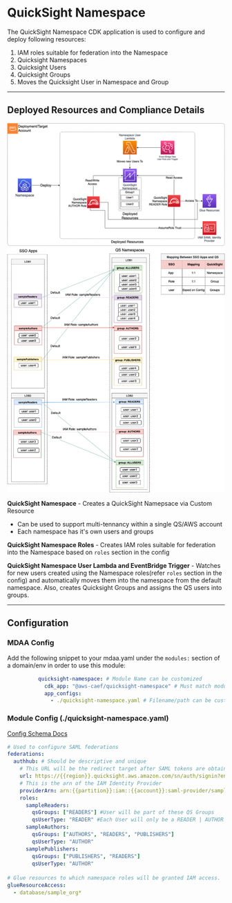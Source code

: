 # QuickSight Namespace

The QuickSight Namespace CDK application is used to configure and deploy following resources:

1. IAM roles suitable for federation into the Namespace
2. Quicksight Namespaces
3. Quicksight Users
4. Quicksight Groups
5. Moves the Quicksight User in Namespace and Group

***

## Deployed Resources and Compliance Details

![quicksight-namespace](../../../constructs/L3/analytics/quicksight-namespace-l3-construct/docs/quicksight-namespace.png)
![qs-namespace-groups-roles-mapping](../../../constructs/L3/analytics/quicksight-namespace-l3-construct/docs/qs-namespace-groups-roles-mapping.png)

**QuickSight Namespace** - Creates a QuickSight Namepsace via Custom Resource

* Can be used to support multi-tennancy within a single QS/AWS account
* Each namespace has it's own users and groups

**QuickSight Namespace Roles** - Creates IAM roles suitable for federation into the Namespace based on `roles` section in the config

**QuickSight Namespace User Lambda and EventBridge Trigger** - Watches for new users created using the Namespace roles(refer `roles` section in the config) and automatically moves them into the namespace from the default namespace. Also, creates Quicksight Groups and assigns the QS users into groups.

***

## Configuration

### MDAA Config

Add the following snippet to your mdaa.yaml under the `modules:` section of a domain/env in order to use this module:

```yaml
          quicksight-namespace: # Module Name can be customized
            cdk_app: "@aws-caef/quicksight-namespace" # Must match module NPM package name
            app_configs:
              - ./quicksight-namespace.yaml # Filename/path can be customized
```

### Module Config (./quicksight-namespace.yaml)

[Config Schema Docs](SCHEMA.md)

```yaml
# Used to configure SAML federations
federations:
  authhub: # Should be descriptive and unique
    # This URL will be the redirect target after SAML tokens are obtained
    url: https://{{region}}.quicksight.aws.amazon.com/sn/auth/signin?enable-sso=1
    # This is the arn of the IAM Identity Provider
    providerArn: arn:{{partition}}:iam::{{account}}:saml-provider/sample-org-dev-instance1-roles-new-federation
    roles:
      sampleReaders: 
        qsGroups: ["READERS"] #User will be part of these QS Groups
        qsUserType: "READER" #Each User will only be a READER | AUTHOR in QS 
      sampleAuthors: 
        qsGroups: ["AUTHORS", "READERS", "PUBLISHERS"] 
        qsUserType: "AUTHOR" 
      samplePublishers: 
        qsGroups: ["PUBLISHERS", "READERS"] 
        qsUserType: "AUTHOR"

# Glue resources to which namespace roles will be granted IAM access.
glueResourceAccess:
  - database/sample_org*
```
